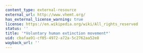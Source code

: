 ```yaml
---
content_type: external-resource
external_url: http://www.vhemt.org/
has_external_license_warning: true
license: https://en.wikipedia.org/wiki/All_rights_reserved
status: ''
title: '*Voluntary human extinction movement*'
uid: cbafaa91-cf05-4972-a72a-5c2762aa52e8
wayback_url: ''
---
```

